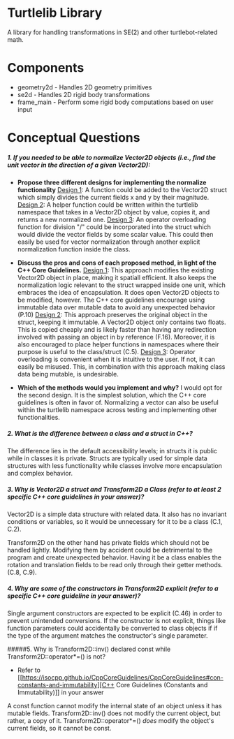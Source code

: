# Turtlelib Library
A library for handling transformations in SE(2) and other turtlebot-related math.

# Components
- geometry2d - Handles 2D geometry primitives
- se2d - Handles 2D rigid body transformations
- frame_main - Perform some rigid body computations based on user input

# Conceptual Questions
##### 1. If you needed to be able to normalize Vector2D objects (i.e., find the unit vector in the direction of a given Vector2D):
   - **Propose three different designs for implementing the normalize functionality**
     <ins>Design 1</ins>: A function could be added to the Vector2D struct which simply divides the current fields x and y by their magnitude.
    <ins>Design 2</ins>: A helper function could be written within the turtlelib namespace that takes in a Vector2D object by value, copies it, and returns a new normalized one.
    <ins>Design 3</ins>: An operator overloading function for division "/" could be incorporated into the struct which would divide the vector fields by some scalar value. This could then easily be used for vector normalization through another explicit normalization function inside the class.
    
  - **Discuss the pros and cons of each proposed method, in light of the C++ Core Guidelines.** 
    <ins>Design 1</ins>: This approach modifies the existing Vector2D object in place, making it spatiall efficient. It also keeps the normalization logic relevant to the struct wrapped inside one unit, which embraces the idea of encapsulation. It does open Vector2D objects to be modified, however. The C++ core guidelines encourage using immutable data over mutable data to avoid any unexpected behavior (P.10)
    <ins>Design 2</ins>: This approach preserves the original object in the struct, keeping it immutable. A Vector2D object only contains two floats. This is copied cheaply and is likely faster than having any redirection involved with passing an object in by reference (F.16). Moreover, it is also encouraged to place helper functions in namespaces where their purpose is useful to the class/struct (C.5). 
    <ins>Design 3</ins>: Operator overloading is convenient when it is intuitive to the user. If not, it can easily be misused. This, in combination with this approach making class data being mutable, is undesirable.

   - **Which of the methods would you implement and why?**
    I would opt for the second design. It is the simplest solution, which the C++ core guidelines is often in favor of. Normalizing a vector can also be useful within the turtlelib namespace across testing and implementing other functionalities.

##### 2. What is the difference between a class and a struct in C++?
The difference lies in the default accessibility levels; in structs it is public while in classes it is private. Structs are typically used for simple data structures with less functionality while classes involve more encapsulation and complex behavior.

##### 3. Why is Vector2D a struct and Transform2D a Class (refer to at least 2 specific C++ core guidelines in your answer)?
Vector2D is a simple data structure with related data. It also has no invariant conditions or variables, so it would be unnecessary for it to be a class (C.1, C.2). 

Transform2D on the other hand has private fields which should not be handled lightly. Modifying them by accident could be detrimental to the program and create unexpected behavior. Having it be a class enables the rotation and translation fields to be read only through their getter methods. (C.8, C.9).


##### 4. Why are some of the constructors in Transform2D explicit (refer to a specific C++ core guideline in your answer)?

Single argument constructors are expected to be explicit (C.46) in order to prevent unintended conversions. If the constructor is not explicit, things like function parameters could accidentally be converted to class objects if if the type of the argument matches the constructor's single parameter.


#####5. Why is Transform2D::inv() declared const while Transform2D::operator*=() is not?
   - Refer to [[https://isocpp.github.io/CppCoreGuidelines/CppCoreGuidelines#con-constants-and-immutability][C++ Core Guidelines (Constants and Immutability)]] in your answer

A const function cannot modify the internal state of an object unless it has mutable fields. Transform2D::inv() does not modify the current object, but rather, a copy of it. Transform2D::operator*=() *does* modify the object's current fields, so it cannot be const.